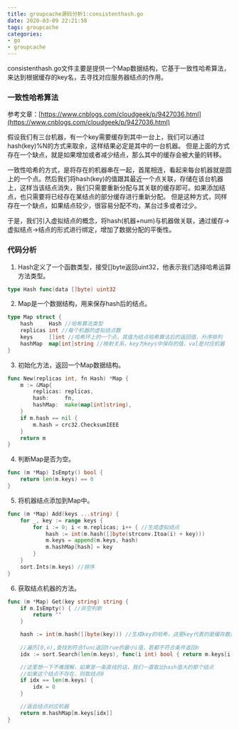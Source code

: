 ```yaml
---
title: groupcache源码分析1:consistenthash.go
date: 2020-03-09 22:21:58
tags: groupcache
categories: 
- go
- groupcache
---
```


consistenthash.go文件主要是提供一个Map数据结构，它基于一致性哈希算法，来达到根据缓存的key名，去寻找对应服务器结点的作用。

<!-- more -->

### 一致性哈希算法
参考文章：[https://www.cnblogs.com/cloudgeek/p/9427036.html](https://www.cnblogs.com/cloudgeek/p/9427036.html)

假设我们有三台机器，有一个key需要缓存到其中一台上，我们可以通过hash(key)%N的方式来取余，这样结果必定是其中的一台机器。
但是上面的方式存在一个缺点，就是如果增加或者减少结点，那么其中的缓存会被大量的转移。

一致性哈希的方式，是将存在的机器串在一起，首尾相连，看起来每台机器就是圆上的一个点。然后我们将hash(key)的值跟其最近一个点关联，存储在该台机器上，这样当该结点消失，我们只需要重新分配与其关联的缓存即可。如果添加结点，也只需要将已经存在某结点的部分缓存进行重新分配。
但是这种方式，同样存在一个缺点，如果结点较少，很容易分配不均，某台过多或者过少。

于是，我们引入虚拟结点的概念，将hash(机器+num)与机器做关联，通过缓存->虚拟结点->结点的形式进行绑定，增加了数据分配的平衡性。

### 代码分析
1. Hash定义了一个函数类型，接受[]byte返回uint32，他表示我们选择哈希运算方法类型。
``` go
type Hash func(data []byte) uint32
```
2. Map是一个数据结构，用来保存hash后的结点。
``` go
type Map struct {
	hash     Hash //哈希算法类型
	replicas int //每个机器的虚拟结点数
	keys     []int //哈希环上的一个点，其值为结点哈希算法后的返回值，升序排列
	hashMap  map[int]string //映射关系，key为keys中保存的值，val是对应机器
}
```
3. 初始化方法，返回一个Map数据结构。
``` go
func New(replicas int, fn Hash) *Map {
	m := &Map{
		replicas: replicas,
		hash:     fn,
		hashMap:  make(map[int]string),
	}
	if m.hash == nil {
		m.hash = crc32.ChecksumIEEE
	}
	return m
}
```
4. 判断Map是否为空。
``` go
func (m *Map) IsEmpty() bool {
	return len(m.keys) == 0
}
```
5. 将机器结点添加到Map中。
``` go
func (m *Map) Add(keys ...string) {
	for _, key := range keys {
		for i := 0; i < m.replicas; i++ { //生成虚拟结点
			hash := int(m.hash([]byte(strconv.Itoa(i) + key)))
			m.keys = append(m.keys, hash)
			m.hashMap[hash] = key
		}
	}
	sort.Ints(m.keys) //排序
}
```
6. 获取结点机器的方法。
``` go
func (m *Map) Get(key string) string {
	if m.IsEmpty() { //非空判断
		return ""
	}

	hash := int(m.hash([]byte(key))) //生成key的哈希，这里key代表的是缓存数据的key
    
    //遍历[0,n),查找到符合func返回true的最小i值，若都不符合条件返回n
	idx := sort.Search(len(m.keys), func(i int) bool { return m.keys[i] >= hash })

    //这里想一下不难理解，如果是一条直线的话，我们一直取比hash值大的那个结点
    //如果这个结点不存在，则取结点0
	if idx == len(m.keys) {
		idx = 0
	}

    //返会结点对应机器
	return m.hashMap[m.keys[idx]]
}
```